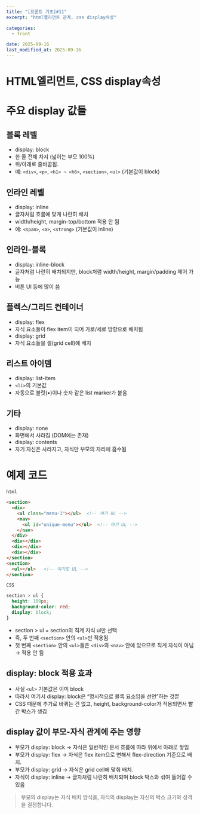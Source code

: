 ```yaml
---
title: "[프론트 기초]#11"
excerpt: "html엘리먼트 관계, css display속성"

categories:
  - front

date: 2025-09-16
last_modified_at: 2025-09-16
---
```


# HTML엘리먼트, CSS display속성

# 주요 display 값들

## 블록 레벨
-	display: block
-	한 줄 전체 차지 (넓이는 부모 100%)
-	위/아래로 줄바꿈됨.
-	예: `<div>`, `<p>`, `<h1> ~ <h6>`, `<section>`, `<ul>` (기본값이 block)

## 인라인 레벨
-	display: inline
-	글자처럼 흐름에 맞게 나란히 배치
-	width/height, margin-top/bottom 적용 안 됨
-	예: `<span>`, `<a>`, `<strong>` (기본값이 inline)

## 인라인-블록
-	display: inline-block
-	글자처럼 나란히 배치되지만, block처럼 width/height, margin/padding 제어 가능
-	버튼 UI 등에 많이 씀

## 플렉스/그리드 컨테이너
-	display: flex
-	자식 요소들이 flex item이 되어 가로/세로 방향으로 배치됨
-	display: grid
-	자식 요소들을 셀(grid cell)에 배치

## 리스트 아이템
-	display: list-item
-	`<li>`의 기본값
-	자동으로 불릿(•)이나 숫자 같은 list marker가 붙음

## 기타
-	display: none
-	화면에서 사라짐 (DOM에는 존재)
-	display: contents
-	자기 자신은 사라지고, 자식만 부모의 자리에 흡수됨


# 예제 코드

`html`
```html
<section>
  <div>
    <ul class="menu-1"></ul>  <!-- 여기 UL -->
    <nav>
      <ul id="unique-menu"></ul>  <!-- 여기 UL -->
    </nav>
  </div>
  <div></div>
  <div></div>
  <div></div>
</section>
<section>
  <ul></ul>   <!-- 여기도 UL -->
</section>
```

`CSS`
```css
section > ul {
  height: 100px;
  background-color: red;
  display: block;
}
```

-	section > ul = section의 직계 자식 ul만 선택
-	즉, 두 번째 `<section>` 안의 `<ul>`만 적용됨
-	첫 번째 `<section>` 안의 `<ul>`들은 `<div>`와 `<nav>` 안에 있으므로 직계 자식이 아님 → 적용 안 됨

## display: block 적용 효과
-	사실 `<ul>` 기본값은 이미 block
-	따라서 여기서 display: block은 “명시적으로 블록 요소임을 선언”하는 것뿐
-	CSS 때문에 추가로 바뀌는 건 없고, height, background-color가 적용되면서 빨간 박스가 생김

## display 값이 부모-자식 관계에 주는 영향

-	부모가 display: block → 자식은 일반적인 문서 흐름에 따라 위에서 아래로 쌓임
-	부모가 display: flex → 자식은 flex item으로 변해서 flex-direction 기준으로 배치.
-	부모가 display: grid → 자식은 grid cell에 맞춰 배치.
-	자식이 display: inline → 글자처럼 나란히 배치되며 block 박스와 섞여 들어갈 수 있음


> 부모의 display는 자식 배치 방식을, 자식의 display는 자신의 박스 크기와 성격을 결정합니다.


